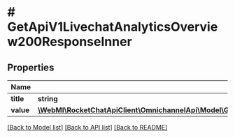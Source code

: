 # # GetApiV1LivechatAnalyticsOverview200ResponseInner

## Properties

Name | Type | Description | Notes
------------ | ------------- | ------------- | -------------
**title** | **string** |  | [optional]
**value** | [**\WebMI\RocketChatApiClient\OmnichannelApi\Model\GetApiV1LivechatAnalyticsOverview200ResponseInnerValue**](GetApiV1LivechatAnalyticsOverview200ResponseInnerValue.md) |  | [optional]

[[Back to Model list]](../../README.md#models) [[Back to API list]](../../README.md#endpoints) [[Back to README]](../../README.md)
